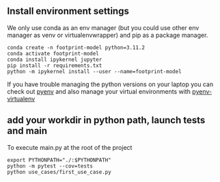 ## Install environment settings

We only use conda as an env manager (but you could use other env manager as venv or
virtualenvwrapper) and pip as a package manager.

```
conda create -n footprint-model python=3.11.2
conda activate footprint-model
conda install ipykernel jupyter
pip install -r requirements.txt
python -m ipykernel install --user --name=footprint-model
```

If you have trouble managing the python versions on your laptop you can check out [pyenv](https://github.com/pyenv/pyenv) and also manage your virtual environments with [pyenv-virtualenv](https://github.com/pyenv/pyenv-virtualenv)

## add your workdir in python path, launch tests and main

To execute main.py at the root of the project
```shell
export PYTHONPATH="./:$PYTHONPATH"
python -m pytest --cov=tests
python use_cases/first_use_case.py
```
